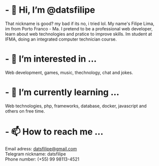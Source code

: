 # - 👋 Hi, I’m @datsfilipe


That nickname is good? my bad if its no, i tried lol. My name's Filipe Lima, im from Porto Franco - Ma. I pretend to be a professional web developer, learn about web technologies and pratice to improve skills. Im student at IFMA, doing an integrated computer technician course.

# - 👀 I’m interested in ...


Web development, games, music, thechnology, chat and jokes.

# - 🌱 I’m currently learning ...


Web technologies, php, frameworks, database, docker, javascript and others on free time.

# - 📫 How to reach me ...


Email adress: datsfilipe@gmail.com  
Telegram nickname: datsfilipe   
Phone number: (+55) 99 98113-4521   

<!---
About.me
--->
